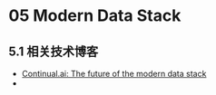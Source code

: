# 05 Modern Data Stack

## 5.1 相关技术博客

- [Continual.ai: The future of the modern data stack](https://continual.ai/post/the-future-of-the-modern-data-stack)
- 